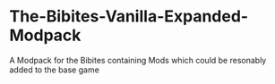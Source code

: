 # The-Bibites-Vanilla-Expanded-Modpack
A Modpack for the Bibites containing Mods which could be resonably added to the base game
